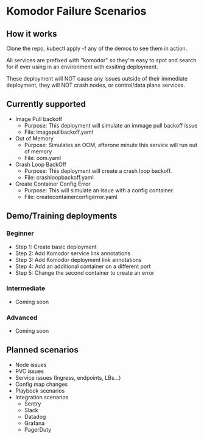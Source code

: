# Komodor Failure Scenarios

## How it works

Clone the repo, kubectl apply -f any of the demos to see them in action.

All services are prefixed with "komodor" so they're easy to spot and search for if ever using in an environment with exsiting deployment.

These deployment will NOT cause any issues outside of their immediate deployment, they will NOT crash nodes, or control/data plane services.

## Currently supported

- Image Pull backoff
    - Purpose: This deployment will simulate an immage pull backoff issue
    - File: imagepullbackoff.yaml
- Out of Memory
    - Purpose: Simulates an OOM, afterone minute this service will run out of memory
    - File: oom.yaml
- Crash Loop BackOff
    - Purpose: This deployment will create a crash loop backoff.
    - File: crashloopbackoff.yaml
- Create Container Config Error
    - Purpose: This will simulate an issue with a config container.
    - File: createcontainerconfigerror.yaml

## Demo/Training deployments

### Beginner

- Step 1: Create basic deployment
- Step 2: Add Komodor service link annotations
- Step 3: Add Komodor deployment link annotations
- Step 4: Add an additional container on a different port
- Step 5: Change the second container to create an error

### Intermediate

- Coming soon

### Advanced

- Coming soon

## Planned scenarios

- Node issues
- PVC issues
- Service issues (Ingress, endpoints, LBs...)
- Config map changes
- Playbook scenarios
- Integration scenarios
    - Sentry
    - Slack
    - Datadog
    - Grafana
    - PagerDuty
